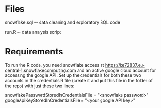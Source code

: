 # Files

<p>snowflake.sql  -- data cleaning and exploratory SQL code</p>
<p>run.R          -- data analysis script</p>

# Requirements

To run the R code, you need snowflake access at https://ke72837.eu-central-1.snowflakecomputing.com and an active google cloud account for accessing the google API. Set up the credentials for both these two accounts in the credentials.R file (create it and put this file in the folder of the repo) with just these two lines:

snowflakePasswordStoredInCredentialsFile = "\<snowflake password\>"<br />
googleApiKeyStoredInCredentialsFile      = "\<your google API key\>"


